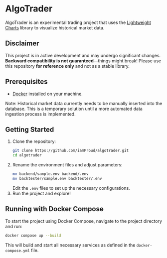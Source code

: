 # AlgoTrader

AlgoTrader is an experimental trading project that uses the [Lightweight Charts](https://tradingview.github.io/lightweight-charts/) library to visualize historical market data.

## Disclaimer

This project is in active development and may undergo significant changes. **Backward compatibility is not guaranteed**—things might break! Please use this repository **for reference only** and not as a stable library.

## Prerequisites
- [Docker](https://docs.docker.com/get-started/get-docker/) installed on your machine.

Note: Historical market data currently needs to be manually inserted into the database. This is a temporary solution until a more automated data ingestion process is implemented.

## Getting Started

1. Clone the repository:
   ```sh
   git clone https://github.com/iamProud/algotrader.git
   cd algotrader
   ```
2. Rename the environment files and adjust parameters:
   ```sh
   mv backend/sample.env backend/.env
   mv backtester/sample.env backtester/.env
   ```
   Edit the `.env` files to set up the necessary configurations.
3. Run the project and explore!  

## Running with Docker Compose

To start the project using Docker Compose, navigate to the project directory and run:
   ```sh
   docker compose up --build
   ```
This will build and start all necessary services as defined in the `docker-compose.yml` file.